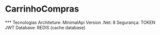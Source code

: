 # CarrinhoCompras

*** Tecnologias
Architeture: MinimalApi
Version .Net: 8
Segurança: TOKEN JWT
Database: REDIS (cache database)
